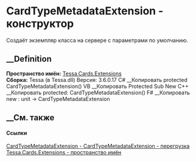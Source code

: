 # CardTypeMetadataExtension - конструктор
Создаёт экземпляр класса на сервере с параметрами по умолчанию.
## __Definition
 **Пространство имён:** [Tessa.Cards.Extensions](N_Tessa_Cards_Extensions.htm)  
 **Сборка:** Tessa (в Tessa.dll) Версия: 3.6.0.17
C# __Копировать
     protected CardTypeMetadataExtension()
VB __Копировать
     Protected Sub New
C++ __Копировать
     protected:
    CardTypeMetadataExtension()
F# __Копировать
     new : unit -> CardTypeMetadataExtension
##  __См. также
#### Ссылки
[CardTypeMetadataExtension -
](T_Tessa_Cards_Extensions_CardTypeMetadataExtension.htm)
[CardTypeMetadataExtension -
перегрузка](Overload_Tessa_Cards_Extensions_CardTypeMetadataExtension__ctor.htm)
[Tessa.Cards.Extensions - пространство имён](N_Tessa_Cards_Extensions.htm)

